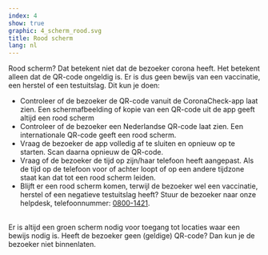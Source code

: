 ```yaml
---
index: 4
show: true
graphic: 4_scherm_rood.svg
title: Rood scherm
lang: nl
---
```

Rood scherm? Dat betekent niet dat de bezoeker corona heeft. Het betekent alleen dat de QR-code ongeldig is. Er is dus geen bewijs van een vaccinatie, een herstel of een testuitslag. Dit kun je doen:

- Controleer of de bezoeker de QR-code vanuit de CoronaCheck-app laat zien. Een schermafbeelding of kopie van een QR-code uit de app geeft altijd een rood scherm
- Controleer of de bezoeker een Nederlandse QR-code laat zien. Een internationale QR-code geeft een rood scherm.
- Vraag de bezoeker de app volledig af te sluiten en opnieuw op te starten. Scan daarna opnieuw de QR-code.
- Vraag of de bezoeker de tijd op zijn/haar telefoon heeft aangepast. Als de tijd op de telefoon voor of achter loopt of op een andere tijdzone staat kan dat tot een rood scherm leiden. 
- Blijft er een rood scherm komen, terwijl de bezoeker wel een vaccinatie, herstel of een negatieve testuitslag heeft? Stuur de bezoeker naar onze helpdesk, telefoonnummer: <a href="tel:08001421">0800-1421</a>.<br /><br />

Er is altijd een groen scherm nodig voor toegang tot locaties waar een bewijs nodig is. Heeft de bezoeker geen (geldige) QR-code? Dan kun je de bezoeker niet binnenlaten.
